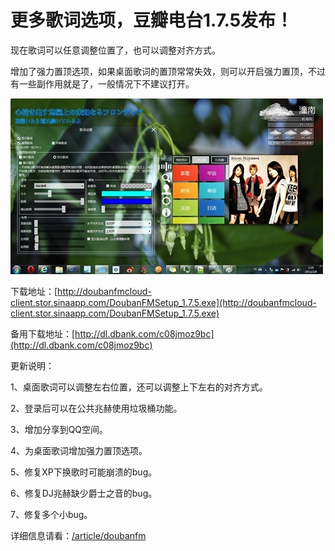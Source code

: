 # 更多歌词选项，豆瓣电台1.7.5发布！

现在歌词可以任意调整位置了，也可以调整对齐方式。

增加了强力置顶选项，如果桌面歌词的置顶常常失效，则可以开启强力置顶，不过有一些副作用就是了，一般情况下不建议打开。

[<img style="background-image: none; border-bottom: 0px; border-left: 0px; padding-left: 0px; padding-right: 0px; display: inline; border-top: 0px; border-right: 0px; padding-top: 0px" title="DoubanFM_1.7.5_2" border="0" alt="DoubanFM_1.7.5_2" src="/attachment/up/blog/images/061a96eb0ad7_2233/DoubanFM_1.7.5_2_thumb.jpg" width="500" height="281" />](/attachment/up/blog/images/061a96eb0ad7_2233/DoubanFM_1.7.5_2.jpg)

下载地址：[http://doubanfmcloud-client.stor.sinaapp.com/DoubanFMSetup_1.7.5.exe](http://doubanfmcloud-client.stor.sinaapp.com/DoubanFMSetup_1.7.5.exe)

备用下载地址：[http://dl.dbank.com/c08jmoz9bc](http://dl.dbank.com/c08jmoz9bc)

更新说明：

1、桌面歌词可以调整左右位置，还可以调整上下左右的对齐方式。

2、登录后可以在公共兆赫使用垃圾桶功能。

3、增加分享到QQ空间。

4、为桌面歌词增加强力置顶选项。

5、修复XP下换歌时可能崩溃的bug。

6、修复DJ兆赫缺少爵士之音的bug。

7、修复多个小bug。

详细信息请看：[/article/doubanfm](/article/doubanfm)
